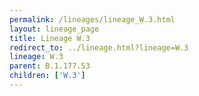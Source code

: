 ```yaml
---
permalink: /lineages/lineage_W.3.html
layout: lineage_page
title: Lineage W.3
redirect_to: ../lineage.html?lineage=W.3
lineage: W.3
parent: B.1.177.53
children: ['W.3']
---
```

